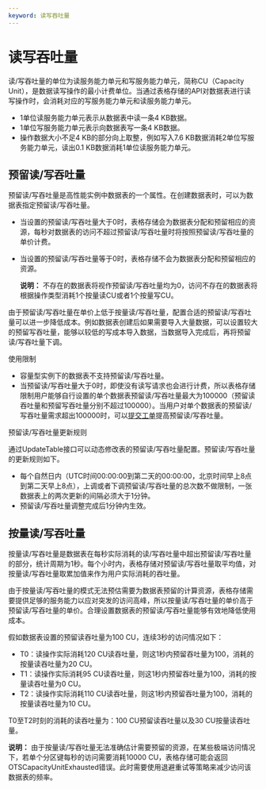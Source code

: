 ```yaml
---
keyword: 读写吞吐量
---
```


# 读写吞吐量

读/写吞吐量的单位为读服务能力单元和写服务能力单元，简称CU（Capacity Unit），是数据读写操作的最小计费单位。当通过表格存储的API对数据表进行读写操作时，会消耗对应的写服务能力单元和读服务能力单元。

-   1单位读服务能力单元表示从数据表中读一条4 KB数据。
-   1单位写服务能力单元表示向数据表写一条4 KB数据。
-   操作数据大小不足4 KB的部分向上取整，例如写入7.6 KB数据消耗2单位写服务能力单元，读出0.1 KB数据消耗1单位读服务能力单元。

## 预留读/写吞吐量

预留读/写吞吐量是高性能实例中数据表的一个属性。在创建数据表时，可以为数据表指定预留读/写吞吐量。

-   当设置的预留读/写吞吐量大于0时，表格存储会为数据表分配和预留相应的资源，每秒对数据表的访问不超过预留读/写吞吐量时将按照预留读/写吞吐量的单价计费。
-   当设置的预留读/写吞吐量等于0时，表格存储不会为数据表分配和预留相应的资源。

    **说明：** 不存在的数据表将视作预留读/写吞吐量均为0，访问不存在的数据表将根据操作类型消耗1个按量读CU或者1个按量写CU。


由于预留读/写吞吐量在单价上低于按量读/写吞吐量，配置合适的预留读/写吞吐量可以进一步降低成本。例如数据表创建后如果需要导入大量数据，可以设置较大的预留写吞吐量，能够以较低的写成本导入数据，当数据导入完成后，再将预留读/写吞吐量下调。

使用限制

-   容量型实例下的数据表不支持预留读/写吞吐量。
-   当预留读/写吞吐量大于0时，即使没有读写请求也会进行计费，所以表格存储限制用户能够自行设置的单个数据表预留读/写吞吐量最大为100000（预留读吞吐量和预留写吞吐量分别不超过100000）。当用户对单个数据表的预留读/写吞吐量需求超出100000时，可以[提交工单](https://workorder.console.aliyun.com/#/ticket/createIndex)提高预留读/写吞吐量。

预留读/写吞吐量更新规则

通过UpdateTable接口可以动态修改表的预留读/写吞吐量配置。预留读/写吞吐量的更新规则如下。

-   每个自然日内（UTC时间00:00:00到第二天的00:00:00，北京时间早上8点到第二天早上8点），上调或者下调预留读/写吞吐量的总次数不做限制，一张数据表上的两次更新的间隔必须大于1分钟。
-   预留读/写吞吐量调整完成后1分钟内生效。

## 按量读/写吞吐量

按量读/写吞吐量是数据表在每秒实际消耗的读/写吞吐量中超出预留读/写吞吐量的部分，统计周期为1秒。每个小时内，表格存储对预留读/写吞吐量取平均值，对按量读/写吞吐量取累加值来作为用户实际消耗的吞吐量。

由于按量读/写吞吐量的模式无法预估需要为数据表预留的计算资源，表格存储需要提供足够的服务能力以应对突发的访问高峰，所以按量读/写吞吐量的单价高于预留读/写吞吐量的单价。合理设置数据表的预留读/写吞吐量能够有效地降低使用成本。

假如数据表设置的预留读吞吐量为100 CU，连续3秒的访问情况如下：

-   T0：读操作实际消耗120 CU读吞吐量，则这1秒内预留吞吐量为100，消耗的按量读吞吐量为20 CU。
-   T1：读操作实际消耗95 CU读吞吐量，则这1秒内预留吞吐量为100，消耗的按量读吞吐量为0 CU。
-   T2：读操作实际消耗110 CU读吞吐量，则这1秒内预留吞吐量为100，消耗的按量读吞吐量为10 CU。

T0至T2时刻的消耗的读吞吐量为：100 CU预留读吞吐量以及30 CU按量读吞吐量。

**说明：** 由于按量读/写吞吐量无法准确估计需要预留的资源，在某些极端访问情况下，若单个分区键每秒的访问需要消耗10000 CU，表格存储可能会返回OTSCapacityUnitExhausted错误。此时需要使用退避重试等策略来减少访问该数据表的频率。


